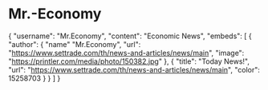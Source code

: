 # Mr.-Economy

{
 "username": "Mr.Economy",
 "content": "Economic News",
 "embeds": [
 {
   "author": {
    "name" "Mr.Economy",
    "url": "https://www.settrade.com/th/news-and-articles/news/main",
    "image": "https://printler.com/media/photo/150382.jpg"
   },
   {
   "title": "Today News!",
   "url": "https://www.settrade.com/th/news-and-articles/news/main",
   "color": 15258703
   }
  }
 ]
}
 
   

